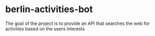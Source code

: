 # berlin-activities-bot
The goal of the project is to provide an API that searches the web for activities based on the users interests
